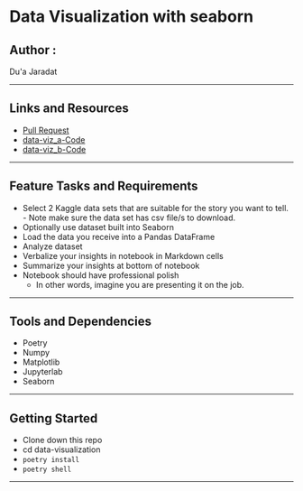 # Data Visualization with seaborn  


## Author : 

Du'a Jaradat

---

## Links and Resources

- [Pull Request]()
- [data-viz_a-Code]()
- [data-viz_b-Code]()



---



## Feature Tasks and Requirements

- Select 2 Kaggle data sets that are suitable for the story you want to tell.
      - Note make sure the data set has csv file/s to download.
- Optionally use dataset built into Seaborn
- Load the data you receive into a Pandas DataFrame
- Analyze dataset
- Verbalize your insights in notebook in Markdown cells
- Summarize your insights at bottom of notebook
- Notebook should have professional polish
     - In other words, imagine you are presenting it on the job.
---

## Tools and Dependencies

- Poetry
- Numpy
- Matplotlib
- Jupyterlab
- Seaborn

---

## Getting Started

- Clone down this repo
- cd data-visualization
- `poetry install`
- `poetry shell`



---